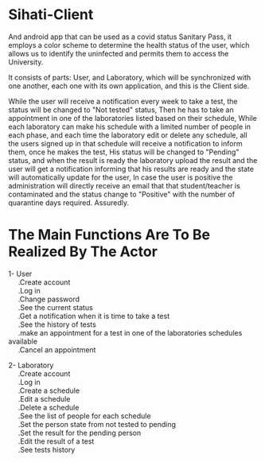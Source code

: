 # Sihati-Client
And android app that can be used as a covid status Sanitary Pass, it employs a color scheme to determine the health status of the user, which allows us to identify the uninfected and permits them to access the University. 

It consists of parts: User, and Laboratory, which will be synchronized with one another, each one with its own application, and this is the Client side.

While the user will receive a notification every week to take a test, the status will be changed to "Not tested" status, Then he has to take an appointment in one of the laboratories listed based on their schedule, While each laboratory can make his schedule with a limited number of people in each phase, and each time the laboratory edit or delete any schedule, all the users signed up in that schedule will receive a notification to inform them, once he makes the test, His status will be changed to "Pending" status, and when the result is ready the laboratory upload the result and the user will get a notification informing that his results are ready and the state will automatically update for the user, In case the user is positive the administration will directly receive an email that that student/teacher is contaminated and the status change to "Positive" with the number of quarantine days required. 
Assuredly. 

# The Main Functions Are To Be Realized By The Actor
1- User<br>
&nbsp;&nbsp;&nbsp;&nbsp;&nbsp;.Create account<br>
&nbsp;&nbsp;&nbsp;&nbsp;&nbsp;.Log in<br>
&nbsp;&nbsp;&nbsp;&nbsp;&nbsp;.Change password<br>
&nbsp;&nbsp;&nbsp;&nbsp;&nbsp;.See the current status<br>
&nbsp;&nbsp;&nbsp;&nbsp;&nbsp;.Get a notification when it is time to take a test <br>
&nbsp;&nbsp;&nbsp;&nbsp;&nbsp;.See the history of tests<br>
&nbsp;&nbsp;&nbsp;&nbsp;&nbsp;.make an appointment for a test in one of the laboratories schedules available<br>
&nbsp;&nbsp;&nbsp;&nbsp;&nbsp;.Cancel an appointment<br>

2- Laboratory<br>
&nbsp;&nbsp;&nbsp;&nbsp;&nbsp;.Create account<br>
&nbsp;&nbsp;&nbsp;&nbsp;&nbsp;.Log in<br>
&nbsp;&nbsp;&nbsp;&nbsp;&nbsp;.Create a schedule <br>
&nbsp;&nbsp;&nbsp;&nbsp;&nbsp;.Edit a schedule<br>
&nbsp;&nbsp;&nbsp;&nbsp;&nbsp;.Delete a schedule<br>
&nbsp;&nbsp;&nbsp;&nbsp;&nbsp;.See the list of people for each schedule<br>
&nbsp;&nbsp;&nbsp;&nbsp;&nbsp;.Set the person state from not tested to pending<br>
&nbsp;&nbsp;&nbsp;&nbsp;&nbsp;.Set the result for the pending person<br>
&nbsp;&nbsp;&nbsp;&nbsp;&nbsp;.Edit the result of a test<br>
&nbsp;&nbsp;&nbsp;&nbsp;&nbsp;.See tests history<br>
